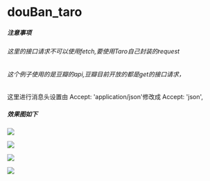 # douBan_taro
##### 注意事项
###### 这里的接口请求不可以使用fetch,要使用Taro自己封装的request
###### 这个例子使用的是豆瓣的api,豆瓣目前开放的都是get的接口请求，
这里进行消息头设置由  Accept: 'application/json'修改成  Accept: 'json',
##### 效果图如下

![](https://user-gold-cdn.xitu.io/2018/11/14/1671233dfcfdefbd?w=445&h=766&f=png&s=501762) 

![](https://user-gold-cdn.xitu.io/2018/11/14/16712347091a4972?w=480&h=746&f=png&s=213039) 

![](https://user-gold-cdn.xitu.io/2018/11/14/1671235222eae31c?w=431&h=754&f=png&s=129248)

![](https://user-gold-cdn.xitu.io/2018/11/14/16712358a2d0308d?w=428&h=755&f=png&s=136146)

